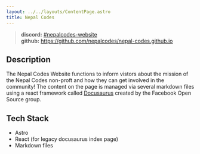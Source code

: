 ```yaml
---
layout: ../../layouts/ContentPage.astro
title: Nepal Codes
---
```


> **discord:** [#nepalcodes-website](https://discord.com/channels/1266571200948207690/1337064541942579311) \
> **github:** https://github.com/nepalcodes/nepal-codes.github.io

## Description

The Nepal Codes Website functions to inform vistors about the mission of the Nepal Codes non-proft and how they can get involved in the community! The content on the page is managed via several markdown files using a react framework called [Docusaurus](https://docusaurus.io/) created by the Facebook Open Source group.

## Tech Stack

- Astro
- React (for legacy docusaurus index page)
- Markdown files
